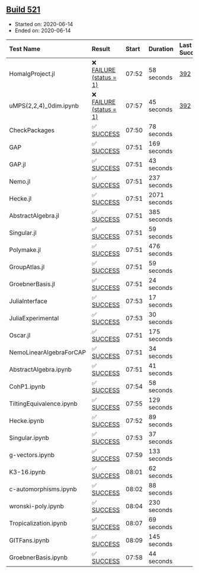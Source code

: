 ## [Build 521](https://oscarci.mathematik.uni-kl.de/job/oscar-julia-1.4/521/)

* Started on: 2020-06-14
* Ended on: 2020-06-14

| Test Name    | Result | Start | Duration | Last Success | First Failure |
|:-------------|:-------|:------|:---------|:-------------|:--------------|
| HomalgProject.jl | ❌ [FAILURE (status = 1)](https://oscarci.mathematik.uni-kl.de/job/oscar-julia-1.4/521/artifact/logs/build-521/HomalgProject.jl.log) | 07:52 | 58 seconds | [392](https://oscarci.mathematik.uni-kl.de/job/oscar-julia-1.4/392/) | [393](https://oscarci.mathematik.uni-kl.de/job/oscar-julia-1.4/393/) |
| uMPS(2,2,4)_0dim.ipynb | ❌ [FAILURE (status = 1)](https://oscarci.mathematik.uni-kl.de/job/oscar-julia-1.4/521/artifact/logs/build-521/uMPS-2-2-4-_0dim.ipynb.log) | 07:57 | 45 seconds | [392](https://oscarci.mathematik.uni-kl.de/job/oscar-julia-1.4/392/) | [393](https://oscarci.mathematik.uni-kl.de/job/oscar-julia-1.4/393/) |
| CheckPackages | ✅ [SUCCESS](https://oscarci.mathematik.uni-kl.de/job/oscar-julia-1.4/521/artifact/logs/build-521/CheckPackages.log) | 07:50 | 78 seconds |  |  |
| GAP | ✅ [SUCCESS](https://oscarci.mathematik.uni-kl.de/job/oscar-julia-1.4/521/artifact/logs/build-521/GAP.log) | 07:51 | 169 seconds |  |  |
| GAP.jl | ✅ [SUCCESS](https://oscarci.mathematik.uni-kl.de/job/oscar-julia-1.4/521/artifact/logs/build-521/GAP.jl.log) | 07:51 | 43 seconds |  |  |
| Nemo.jl | ✅ [SUCCESS](https://oscarci.mathematik.uni-kl.de/job/oscar-julia-1.4/521/artifact/logs/build-521/Nemo.jl.log) | 07:51 | 237 seconds |  |  |
| Hecke.jl | ✅ [SUCCESS](https://oscarci.mathematik.uni-kl.de/job/oscar-julia-1.4/521/artifact/logs/build-521/Hecke.jl.log) | 07:51 | 2071 seconds |  |  |
| AbstractAlgebra.jl | ✅ [SUCCESS](https://oscarci.mathematik.uni-kl.de/job/oscar-julia-1.4/521/artifact/logs/build-521/AbstractAlgebra.jl.log) | 07:51 | 385 seconds |  |  |
| Singular.jl | ✅ [SUCCESS](https://oscarci.mathematik.uni-kl.de/job/oscar-julia-1.4/521/artifact/logs/build-521/Singular.jl.log) | 07:51 | 59 seconds |  |  |
| Polymake.jl | ✅ [SUCCESS](https://oscarci.mathematik.uni-kl.de/job/oscar-julia-1.4/521/artifact/logs/build-521/Polymake.jl.log) | 07:51 | 476 seconds |  |  |
| GroupAtlas.jl | ✅ [SUCCESS](https://oscarci.mathematik.uni-kl.de/job/oscar-julia-1.4/521/artifact/logs/build-521/GroupAtlas.jl.log) | 07:51 | 59 seconds |  |  |
| GroebnerBasis.jl | ✅ [SUCCESS](https://oscarci.mathematik.uni-kl.de/job/oscar-julia-1.4/521/artifact/logs/build-521/GroebnerBasis.jl.log) | 07:51 | 24 seconds |  |  |
| JuliaInterface | ✅ [SUCCESS](https://oscarci.mathematik.uni-kl.de/job/oscar-julia-1.4/521/artifact/logs/build-521/JuliaInterface.log) | 07:53 | 17 seconds |  |  |
| JuliaExperimental | ✅ [SUCCESS](https://oscarci.mathematik.uni-kl.de/job/oscar-julia-1.4/521/artifact/logs/build-521/JuliaExperimental.log) | 07:53 | 30 seconds |  |  |
| Oscar.jl | ✅ [SUCCESS](https://oscarci.mathematik.uni-kl.de/job/oscar-julia-1.4/521/artifact/logs/build-521/Oscar.jl.log) | 07:51 | 175 seconds |  |  |
| NemoLinearAlgebraForCAP | ✅ [SUCCESS](https://oscarci.mathematik.uni-kl.de/job/oscar-julia-1.4/521/artifact/logs/build-521/NemoLinearAlgebraForCAP.log) | 07:51 | 34 seconds |  |  |
| AbstractAlgebra.ipynb | ✅ [SUCCESS](https://oscarci.mathematik.uni-kl.de/job/oscar-julia-1.4/521/artifact/logs/build-521/AbstractAlgebra.ipynb.log) | 07:51 | 41 seconds |  |  |
| CohP1.ipynb | ✅ [SUCCESS](https://oscarci.mathematik.uni-kl.de/job/oscar-julia-1.4/521/artifact/logs/build-521/CohP1.ipynb.log) | 07:54 | 58 seconds |  |  |
| TiltingEquivalence.ipynb | ✅ [SUCCESS](https://oscarci.mathematik.uni-kl.de/job/oscar-julia-1.4/521/artifact/logs/build-521/TiltingEquivalence.ipynb.log) | 07:55 | 129 seconds |  |  |
| Hecke.ipynb | ✅ [SUCCESS](https://oscarci.mathematik.uni-kl.de/job/oscar-julia-1.4/521/artifact/logs/build-521/Hecke.ipynb.log) | 07:52 | 89 seconds |  |  |
| Singular.ipynb | ✅ [SUCCESS](https://oscarci.mathematik.uni-kl.de/job/oscar-julia-1.4/521/artifact/logs/build-521/Singular.ipynb.log) | 07:53 | 37 seconds |  |  |
| g-vectors.ipynb | ✅ [SUCCESS](https://oscarci.mathematik.uni-kl.de/job/oscar-julia-1.4/521/artifact/logs/build-521/g-vectors.ipynb.log) | 07:59 | 133 seconds |  |  |
| K3-16.ipynb | ✅ [SUCCESS](https://oscarci.mathematik.uni-kl.de/job/oscar-julia-1.4/521/artifact/logs/build-521/K3-16.ipynb.log) | 08:01 | 62 seconds |  |  |
| c-automorphisms.ipynb | ✅ [SUCCESS](https://oscarci.mathematik.uni-kl.de/job/oscar-julia-1.4/521/artifact/logs/build-521/c-automorphisms.ipynb.log) | 08:02 | 88 seconds |  |  |
| wronski-poly.ipynb | ✅ [SUCCESS](https://oscarci.mathematik.uni-kl.de/job/oscar-julia-1.4/521/artifact/logs/build-521/wronski-poly.ipynb.log) | 08:04 | 230 seconds |  |  |
| Tropicalization.ipynb | ✅ [SUCCESS](https://oscarci.mathematik.uni-kl.de/job/oscar-julia-1.4/521/artifact/logs/build-521/Tropicalization.ipynb.log) | 08:07 | 69 seconds |  |  |
| GITFans.ipynb | ✅ [SUCCESS](https://oscarci.mathematik.uni-kl.de/job/oscar-julia-1.4/521/artifact/logs/build-521/GITFans.ipynb.log) | 08:09 | 145 seconds |  |  |
| GroebnerBasis.ipynb | ✅ [SUCCESS](https://oscarci.mathematik.uni-kl.de/job/oscar-julia-1.4/521/artifact/logs/build-521/GroebnerBasis.ipynb.log) | 07:58 | 44 seconds |  |  |
